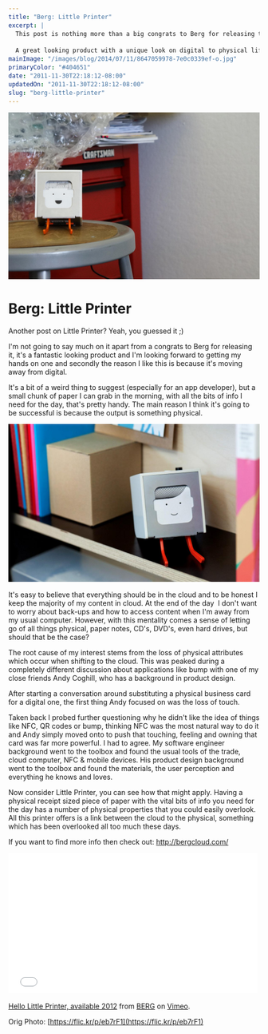 ```yaml
---
title: "Berg: Little Printer"
excerpt: |
  This post is nothing more than a big congrats to Berg for releasing the Little Printer.
  
  A great looking product with a unique look on digital to physical life.
mainImage: "/images/blog/2014/07/11/8647059978-7e0c0339ef-o.jpg"
primaryColor: "#404651"
date: "2011-11-30T22:18:12-08:00"
updatedOn: "2011-11-30T22:18:12-08:00"
slug: "berg-little-printer"
---
```

![Key art for blog post "Berg: Little Printer "](/images/blog/2014/07/11/8647059978-7e0c0339ef-o.jpg)

# Berg: Little Printer 

Another post on Little Printer? Yeah, you guessed it ;) 

I'm not going to say much on it apart from a congrats to Berg for releasing it, it's a fantastic looking product and I'm looking forward to getting my hands on one and secondly the reason I like this is because it's moving away from digital. 

It's a bit of a weird thing to suggest (especially for an app developer), but a small chunk of paper I can grab in the morning, with all the bits of info I need for the day, that's pretty handy. The main reason I think it's going to be successful is because the output is something physical. 

![Berg: Little Printer](/images/blog/2011/11/productpage-product-image.jpg)

It's easy to believe that everything should be in the cloud and to be honest I keep the majority of my content in cloud. At the end of the day  I don't want to worry about back-ups and how to access content when I'm away from my usual computer. However, with this mentality comes a sense of letting go of all things physical, paper notes, CD's, DVD's, even hard drives, but should that be the case? 

The root cause of my interest stems from the loss of physical attributes which occur when shifting to the cloud. This was peaked during a completely different discussion about applications like bump with one of my close friends Andy Coghill, who has a background in product design. 

After starting a conversation around substituting a physical business card for a digital one, the first thing Andy focused on was the loss of touch. 

Taken back I probed further questioning why he didn't like the idea of things like NFC, QR codes or bump, thinking NFC was the most natural way to do it and Andy simply moved onto to push that touching, feeling and owning that card was far more powerful. I had to agree. My software engineer background went to the toolbox and found the usual tools of the trade, cloud computer, NFC & mobile devices. His product design background went to the toolbox and found the materials, the user perception and everything he knows and loves. 

Now consider Little Printer, you can see how that might apply. Having a physical receipt sized piece of paper with the vital bits of info you need for the day has a number of physical properties that you could easily overlook. All this printer offers is a link between the cloud to the physical, something which has been overlooked all too much these days. 

If you want to find more info then check out: <http://bergcloud.com/>

<div class="embed">
<iframe src="//player.vimeo.com/video/32796535?color=ffffff" width="500" height="281" frameborder="0" webkitallowfullscreen mozallowfullscreen allowfullscreen></iframe>
</div>

<p><a href="http://vimeo.com/32796535">Hello Little Printer, available 2012</a> from <a href="http://vimeo.com/bergstudio">BERG</a> on <a href="https://vimeo.com">Vimeo</a>.</p>

Orig Photo: [https://flic.kr/p/eb7rF1](https://flic.kr/p/eb7rF1)
